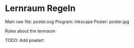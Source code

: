 # Lernraum Regeln

Main raw file: poster.svg
Program: Inkscape
Poster: poster.jpg

Rules about the lernraum

TODO: Add pixelart
